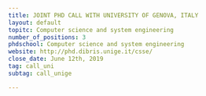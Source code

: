 ```yaml
---
title: JOINT PHD CALL WITH UNIVERSITY OF GENOVA, ITALY
layout: default
topitc: Computer science and system engineering 
number_of_positions: 3
phdschool: Computer science and system engineering 
website: http://phd.dibris.unige.it/csse/
close_date: June 12th, 2019
tag: call_uni
subtag: call_unige

---
```

